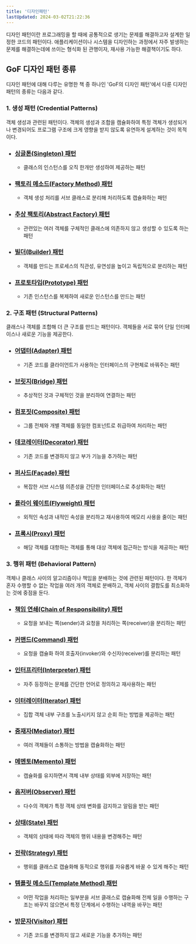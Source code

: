 ```yaml
---
title: '디자인패턴'
lastUpdated: 2024-03-02T21:22:36
---
```

 디자인 패턴이란 프로그래밍을 할 때에 공통적으로 생기는 문제를 해결하고자 설계한 일정한 코드의 패턴이다. 애플리케이션이나 시스템을 디자인하는 과정에서 자주 발생하는 문제를 해결하는데에 쓰이는 형식화 된 관행이자, 재사용 가능한 해결책이기도 하다.

## GoF 디자인 패턴 종류
 디자인 패턴에 대해 다루는 유명한 책 중 하나인 'GoF의 디자인 패턴'에서 다룬 디자인 패턴의 종류는 다음과 같다.

### 1. 생성 패턴 (Credential Patterns)
 객체 생성과 관련된 패턴이다. 객체의 생성과 조합을 캠슐화하여 특정 객체가 생성되거나 변경되어도 프로그램 구조에 크게 영향을 받지 않도록 유연하게 설계하는 것이 목적이다.

- ### <a href="./1. 생성패턴/싱글톤 패턴.md">싱글톤(Singleton) 패턴</a>
    - 클래스의 인스턴스를 오직 한개만 생성하여 제공하는 패턴
- ### <a href="./1. 생성패턴/팩토리메소드 패턴.md">팩토리 메소드(Factory Method) 패턴</a>
    - 객체 생성 처리를 서브 클래스로 분리해 처리하도록 캡슐화하는 패턴
- ### <a href="./1. 생성패턴/추상팩토리 패턴.md">추상 팩토리(Abstract Factory) 패턴</a>
    - 관련있는 여러 객체를 구체적인 클래스에 의존하지 않고 생성할 수 있도록 하는 패턴
- ### <a href="./1. 생성패턴/빌더 패턴.md">빌더(Builder) 패턴</a>
    - 객체를 만드는 프로세스의 직관성, 유연성을 높이고 독립적으로 분리하는 패턴
- ### <a href="./1. 생성패턴/프로토타입 패턴.md">프로토타입(Prototype) 패턴</a>
    - 기존 인스턴스를 복제하여 새로운 인스턴스를 만드는 패턴

### 2. 구조 패턴 (Structural Patterns)
 클래스나 객체를 조합해 더 큰 구조를 만드는 패턴이다. 객체들을 서로 묶어 단일 인터페이스나 새로운 기능을 제공한다. 

- ### <a href="./2. 구조패턴/어댑터 패턴.md">어댑터(Adapter) 패턴</a>
    - 기존 코드를 클라이언트가 사용하는 인터페이스의 구현체로 바꿔주는 패턴
- ### <a href="./2. 구조패턴/브릿지 패턴.md">브릿지(Bridge) 패턴</a>
    - 추상적인 것과 구체적인 것을 분리하여 연결하는 패턴
- ### <a href="./2. 구조패턴/컴포짓 패턴.md">컴포짓(Composite) 패턴</a>
    - 그룹 전체와 개별 객체를 동일한 컴포넌트로 취급하여 처리하는 패턴
- ### <a href="./2. 구조패턴/데코레이터 패턴.md">데코레이터(Decorator) 패턴</a>
    - 기존 코드를 변경하지 않고 부가 기능을 추가하는 패턴
- ### <a href="./2. 구조패턴/퍼사드 패턴.md">퍼사드(Façade) 패턴</a>
    -  복잡한 서브 시스템 의존성을 간단한 인터페이스로 추상화하는 패턴
- ### <a href="./2. 구조패턴/플라이웨이트 패턴.md">플라이 웨이트(Flyweight) 패턴</a>
    - 외적인 속성과 내적인 속성을 분리하고 재사용하여 메모리 사용을 줄이는 패턴
- ### <a href="./2. 구조패턴/프록시 패턴.mdd">프록시(Proxy) 패턴</a>
    - 해당 객체를 대항하는 객체를 통해 대상 객체에 접근하는 방식을 제공하는 패턴

### 3. 행위 패턴 (Behavioral Pattern)
 객체나 클래스 사이의 알고리즘이나 책임을 분배하는 것에 관련된 패턴이다. 한 객체가 혼자 수행할 수 없는 작업을 여러 개의 객체로 분배하고, 객체 사이의 결합도를 최소화하는 것에 중점을 둔다. 

- ### <a href="./3. 행위패턴/책임연쇄 패턴.md">책임 연쇄(Chain of Responsibility) 패턴</a>
    - 요청을 보내는 쪽(sender)과 요청을 처리하는 쪽(receiver)을 분리하는 패턴
- ### <a href="./3. 행위패턴/커맨드 패턴.md">커맨드(Command) 패턴</a>
    - 요청을 캡슐화 하여 호출자(invoker)와 수신자(receiver)를 분리하는 패턴
- ### <a href="./3. 행위패턴/인터프리터 패턴.md">인터프리터(Interpreter) 패턴</a>
    - 자주 등장하는 문제를 간단한 언어로 정의하고 재사용하는 패턴 
- ### <a href="./3. 행위패턴/이터레이터 패턴.md">이터레이터(Iterator) 패턴</a>
    - 집합 객체 내부 구조를 노출시키지 않고 순회 하는 방법을 제공하는 패턴 
- ### <a href="./3. 행위패턴/중재자 패턴.md">중재자(Mediator) 패턴</a>
    - 여러 객체들이 소통하는 방법을 캡슐화하는 패턴 
- ### <a href="./3. 행위패턴/메멘토 패턴.md">메멘토(Memento) 패턴</a>
    -  캡슐화를 유지하면서 객체 내부 상태를 외부에 저장하는 패턴
- ### <a href="./3. 행위패턴/옵저버 패턴.md">옵저버(Observer) 패턴</a>
    - 다수의 객체가 특정 객체 상태 변화를 감지하고 알림을 받는 패턴 
- ### <a href="./3. 행위패턴/상태 패턴.md">상태(State) 패턴</a>
    - 객체의 상태에 따라 객체의 행위 내용을 변경해주는 패턴
- ### <a href="./3. 행위패턴/전략 패턴.md">전략(Strategy) 패턴</a>
    - 행위를 클래스로 캡슐화해 동적으로 행위를 자유롭게 바꿀 수 있게 해주는 패턴
- ### <a href="./3. 행위패턴/템플릿메소드 패턴.md">템플릿 메소드(Template Method) 패턴</a>
    - 어떤 작업을 처리하는 일부분을 서브 클래스로 캡슐화해 전체 일을 수행하는 구조는 바꾸지 않으면서 특정 단계에서 수행하는 내역을 바꾸는 패턴
- ### <a href="./3. 행위패턴/방문자 패턴.md">방문자(Visitor) 패턴</a>
    - 기존 코드를 변경하지 않고 새로운 기능을 추가하는 패턴
